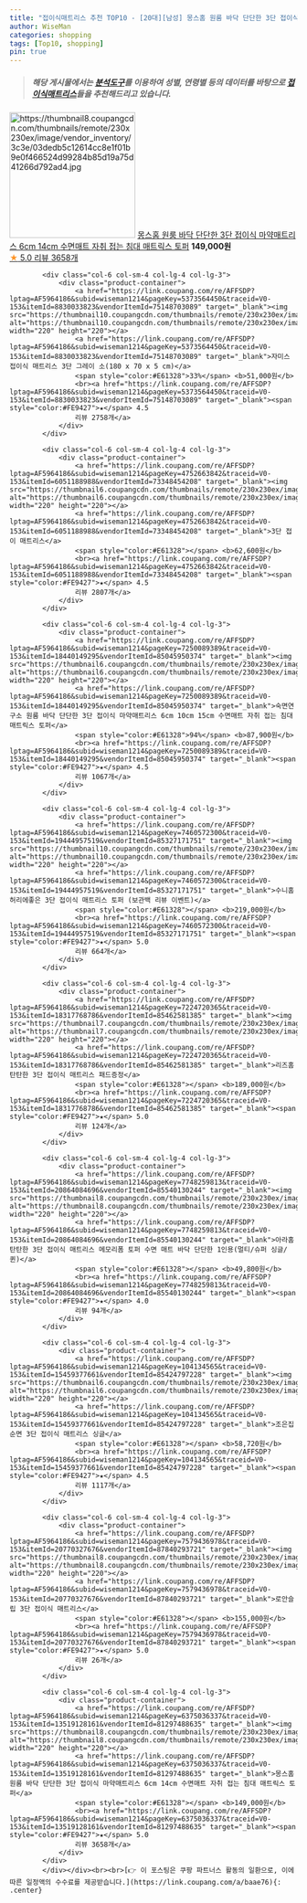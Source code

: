 ```yaml
---
title: "접이식매트리스 추천 TOP10 - [20대][남성] 몽스홈 원룸 바닥 단단한 3단 접이식 마약매트리스 6cm 14cm 수면매트 자취 접는 침대 매트릭스 토퍼"
author: WiseMan
categories: shopping
tags: [Top10, shopping]
pin: true
---
```


> ##### 해당 게시물에서는 [**분석도구**](https://itemscout.io/)를 이용하여 **성별**, **연령별** 등의 데이터를 바탕으로 [**접이식매트리스**](https://link.coupang.com/a/baae76)들을 추천해드리고 있습니다.
<div class="container"><div class="row">
            <div class="col-6 col-sm-4 col-lg-4 col-lg-3">
                <div class="product-container">
                    <a href="https://link.coupang.com/re/AFFSDP?lptag=AF5964186&subid=wiseman1214&pageKey=6375036337&traceid=V0-153&itemId=13519128161&vendorItemId=81297488635" target="_blank"><img src="https://thumbnail8.coupangcdn.com/thumbnails/remote/230x230ex/image/vendor_inventory/3c3e/03dedb5c12614cc8e1f01b9e0f466524d99284b85d19a75d41266d792ad4.jpg" alt="https://thumbnail8.coupangcdn.com/thumbnails/remote/230x230ex/image/vendor_inventory/3c3e/03dedb5c12614cc8e1f01b9e0f466524d99284b85d19a75d41266d792ad4.jpg" width="220" height="220"></a>
                    <a href="https://link.coupang.com/re/AFFSDP?lptag=AF5964186&subid=wiseman1214&pageKey=6375036337&traceid=V0-153&itemId=13519128161&vendorItemId=81297488635" target="_blank">몽스홈 원룸 바닥 단단한 3단 접이식 마약매트리스 6cm 14cm 수면매트 자취 접는 침대 매트릭스 토퍼</a>
                    <span style="color:#E61328"></span> <b>149,000원</b>
                    <br><a href="https://link.coupang.com/re/AFFSDP?lptag=AF5964186&subid=wiseman1214&pageKey=6375036337&traceid=V0-153&itemId=13519128161&vendorItemId=81297488635" target="_blank"><span style="color:#FE9427">★</span> 5.0
                    리뷰 3658개</a>
                </div>
            </div>
            
            <div class="col-6 col-sm-4 col-lg-4 col-lg-3">
                <div class="product-container">
                    <a href="https://link.coupang.com/re/AFFSDP?lptag=AF5964186&subid=wiseman1214&pageKey=5373564450&traceid=V0-153&itemId=8830033823&vendorItemId=75148703089" target="_blank"><img src="https://thumbnail10.coupangcdn.com/thumbnails/remote/230x230ex/image/rs_quotation_api/v0weajv2/2508bfa3cc144056a204ab246789472c.jpg" alt="https://thumbnail10.coupangcdn.com/thumbnails/remote/230x230ex/image/rs_quotation_api/v0weajv2/2508bfa3cc144056a204ab246789472c.jpg" width="220" height="220"></a>
                    <a href="https://link.coupang.com/re/AFFSDP?lptag=AF5964186&subid=wiseman1214&pageKey=5373564450&traceid=V0-153&itemId=8830033823&vendorItemId=75148703089" target="_blank">자미스 접이식 매트리스 3단 그레이 소(180 x 70 x 5 cm)</a>
                    <span style="color:#E61328">33%</span> <b>51,000원</b>
                    <br><a href="https://link.coupang.com/re/AFFSDP?lptag=AF5964186&subid=wiseman1214&pageKey=5373564450&traceid=V0-153&itemId=8830033823&vendorItemId=75148703089" target="_blank"><span style="color:#FE9427">★</span> 4.5
                    리뷰 2758개</a>
                </div>
            </div>
            
            <div class="col-6 col-sm-4 col-lg-4 col-lg-3">
                <div class="product-container">
                    <a href="https://link.coupang.com/re/AFFSDP?lptag=AF5964186&subid=wiseman1214&pageKey=4752663842&traceid=V0-153&itemId=6051188988&vendorItemId=73348454208" target="_blank"><img src="https://thumbnail6.coupangcdn.com/thumbnails/remote/230x230ex/image/rs_quotation_api/qievi2ga/cba135e7fd4f4a1eb01d308555e6e35a.jpg" alt="https://thumbnail6.coupangcdn.com/thumbnails/remote/230x230ex/image/rs_quotation_api/qievi2ga/cba135e7fd4f4a1eb01d308555e6e35a.jpg" width="220" height="220"></a>
                    <a href="https://link.coupang.com/re/AFFSDP?lptag=AF5964186&subid=wiseman1214&pageKey=4752663842&traceid=V0-153&itemId=6051188988&vendorItemId=73348454208" target="_blank">3단 접이 매트리스</a>
                    <span style="color:#E61328"></span> <b>62,600원</b>
                    <br><a href="https://link.coupang.com/re/AFFSDP?lptag=AF5964186&subid=wiseman1214&pageKey=4752663842&traceid=V0-153&itemId=6051188988&vendorItemId=73348454208" target="_blank"><span style="color:#FE9427">★</span> 4.5
                    리뷰 2807개</a>
                </div>
            </div>
            
            <div class="col-6 col-sm-4 col-lg-4 col-lg-3">
                <div class="product-container">
                    <a href="https://link.coupang.com/re/AFFSDP?lptag=AF5964186&subid=wiseman1214&pageKey=7250089389&traceid=V0-153&itemId=18440149295&vendorItemId=85045950374" target="_blank"><img src="https://thumbnail6.coupangcdn.com/thumbnails/remote/230x230ex/image/vendor_inventory/ec9d/87df7b0abde6b983c84c6b6402464a5a5fabccccfc963983422caafbe403.jpg" alt="https://thumbnail6.coupangcdn.com/thumbnails/remote/230x230ex/image/vendor_inventory/ec9d/87df7b0abde6b983c84c6b6402464a5a5fabccccfc963983422caafbe403.jpg" width="220" height="220"></a>
                    <a href="https://link.coupang.com/re/AFFSDP?lptag=AF5964186&subid=wiseman1214&pageKey=7250089389&traceid=V0-153&itemId=18440149295&vendorItemId=85045950374" target="_blank">숙면연구소 원룸 바닥 단단한 3단 접이식 마약매트리스 6cm 10cm 15cm 수면매트 자취 접는 침대 매트릭스 토퍼</a>
                    <span style="color:#E61328">94%</span> <b>87,900원</b>
                    <br><a href="https://link.coupang.com/re/AFFSDP?lptag=AF5964186&subid=wiseman1214&pageKey=7250089389&traceid=V0-153&itemId=18440149295&vendorItemId=85045950374" target="_blank"><span style="color:#FE9427">★</span> 4.5
                    리뷰 1067개</a>
                </div>
            </div>
            
            <div class="col-6 col-sm-4 col-lg-4 col-lg-3">
                <div class="product-container">
                    <a href="https://link.coupang.com/re/AFFSDP?lptag=AF5964186&subid=wiseman1214&pageKey=7460572300&traceid=V0-153&itemId=19444957519&vendorItemId=85327171751" target="_blank"><img src="https://thumbnail10.coupangcdn.com/thumbnails/remote/230x230ex/image/vendor_inventory/60bf/0ce3814266d6cf4b2a0cc4d8b91e9dc14aba5884dd96cf0323c09f7ec6dc.jpg" alt="https://thumbnail10.coupangcdn.com/thumbnails/remote/230x230ex/image/vendor_inventory/60bf/0ce3814266d6cf4b2a0cc4d8b91e9dc14aba5884dd96cf0323c09f7ec6dc.jpg" width="220" height="220"></a>
                    <a href="https://link.coupang.com/re/AFFSDP?lptag=AF5964186&subid=wiseman1214&pageKey=7460572300&traceid=V0-153&itemId=19444957519&vendorItemId=85327171751" target="_blank">수니홈 허리에좋은 3단 접이식 매트리스 토퍼 (보관백 리뷰 이벤트)</a>
                    <span style="color:#E61328"></span> <b>219,000원</b>
                    <br><a href="https://link.coupang.com/re/AFFSDP?lptag=AF5964186&subid=wiseman1214&pageKey=7460572300&traceid=V0-153&itemId=19444957519&vendorItemId=85327171751" target="_blank"><span style="color:#FE9427">★</span> 5.0
                    리뷰 664개</a>
                </div>
            </div>
            
            <div class="col-6 col-sm-4 col-lg-4 col-lg-3">
                <div class="product-container">
                    <a href="https://link.coupang.com/re/AFFSDP?lptag=AF5964186&subid=wiseman1214&pageKey=7224720365&traceid=V0-153&itemId=18317768786&vendorItemId=85462581385" target="_blank"><img src="https://thumbnail7.coupangcdn.com/thumbnails/remote/230x230ex/image/vendor_inventory/3816/73701c57b567407ac2af922a1a9dbd9c390844ab61535a77f83f205b0248.jpg" alt="https://thumbnail7.coupangcdn.com/thumbnails/remote/230x230ex/image/vendor_inventory/3816/73701c57b567407ac2af922a1a9dbd9c390844ab61535a77f83f205b0248.jpg" width="220" height="220"></a>
                    <a href="https://link.coupang.com/re/AFFSDP?lptag=AF5964186&subid=wiseman1214&pageKey=7224720365&traceid=V0-153&itemId=18317768786&vendorItemId=85462581385" target="_blank">리즈홈 탄탄한 3단 접이식 매트리스 패드증정</a>
                    <span style="color:#E61328"></span> <b>189,000원</b>
                    <br><a href="https://link.coupang.com/re/AFFSDP?lptag=AF5964186&subid=wiseman1214&pageKey=7224720365&traceid=V0-153&itemId=18317768786&vendorItemId=85462581385" target="_blank"><span style="color:#FE9427">★</span> 5.0
                    리뷰 124개</a>
                </div>
            </div>
            
            <div class="col-6 col-sm-4 col-lg-4 col-lg-3">
                <div class="product-container">
                    <a href="https://link.coupang.com/re/AFFSDP?lptag=AF5964186&subid=wiseman1214&pageKey=7748259813&traceid=V0-153&itemId=20864084696&vendorItemId=85540130244" target="_blank"><img src="https://thumbnail8.coupangcdn.com/thumbnails/remote/230x230ex/image/vendor_inventory/cbce/508d320786ff6e7eaee42301f31135613f6af4cac673ff2e04530a92e8d8.jpg" alt="https://thumbnail8.coupangcdn.com/thumbnails/remote/230x230ex/image/vendor_inventory/cbce/508d320786ff6e7eaee42301f31135613f6af4cac673ff2e04530a92e8d8.jpg" width="220" height="220"></a>
                    <a href="https://link.coupang.com/re/AFFSDP?lptag=AF5964186&subid=wiseman1214&pageKey=7748259813&traceid=V0-153&itemId=20864084696&vendorItemId=85540130244" target="_blank">아라홈 탄탄한 3단 접이식 매트리스 메모리폼 토퍼 수면 매트 바닥 단단한 1인용(멀티/슈퍼 싱글/퀸)</a>
                    <span style="color:#E61328"></span> <b>49,800원</b>
                    <br><a href="https://link.coupang.com/re/AFFSDP?lptag=AF5964186&subid=wiseman1214&pageKey=7748259813&traceid=V0-153&itemId=20864084696&vendorItemId=85540130244" target="_blank"><span style="color:#FE9427">★</span> 4.0
                    리뷰 94개</a>
                </div>
            </div>
            
            <div class="col-6 col-sm-4 col-lg-4 col-lg-3">
                <div class="product-container">
                    <a href="https://link.coupang.com/re/AFFSDP?lptag=AF5964186&subid=wiseman1214&pageKey=104134565&traceid=V0-153&itemId=15459377661&vendorItemId=85424797228" target="_blank"><img src="https://thumbnail6.coupangcdn.com/thumbnails/remote/230x230ex/image/vendor_inventory/e007/e417ad1d9639752329d75dda298736ee15d72aa3460a90fd19b5149e0a98.jpg" alt="https://thumbnail6.coupangcdn.com/thumbnails/remote/230x230ex/image/vendor_inventory/e007/e417ad1d9639752329d75dda298736ee15d72aa3460a90fd19b5149e0a98.jpg" width="220" height="220"></a>
                    <a href="https://link.coupang.com/re/AFFSDP?lptag=AF5964186&subid=wiseman1214&pageKey=104134565&traceid=V0-153&itemId=15459377661&vendorItemId=85424797228" target="_blank">조은집 순면 3단 접이식 매트리스 싱글</a>
                    <span style="color:#E61328"></span> <b>58,720원</b>
                    <br><a href="https://link.coupang.com/re/AFFSDP?lptag=AF5964186&subid=wiseman1214&pageKey=104134565&traceid=V0-153&itemId=15459377661&vendorItemId=85424797228" target="_blank"><span style="color:#FE9427">★</span> 4.5
                    리뷰 1117개</a>
                </div>
            </div>
            
            <div class="col-6 col-sm-4 col-lg-4 col-lg-3">
                <div class="product-container">
                    <a href="https://link.coupang.com/re/AFFSDP?lptag=AF5964186&subid=wiseman1214&pageKey=7579436978&traceid=V0-153&itemId=20770327676&vendorItemId=87840293721" target="_blank"><img src="https://thumbnail8.coupangcdn.com/thumbnails/remote/230x230ex/image/vendor_inventory/9364/852820f5ea5d29a80f7700e29167a20f81f10b4c112601d5da34b7528c0d.jpg" alt="https://thumbnail8.coupangcdn.com/thumbnails/remote/230x230ex/image/vendor_inventory/9364/852820f5ea5d29a80f7700e29167a20f81f10b4c112601d5da34b7528c0d.jpg" width="220" height="220"></a>
                    <a href="https://link.coupang.com/re/AFFSDP?lptag=AF5964186&subid=wiseman1214&pageKey=7579436978&traceid=V0-153&itemId=20770327676&vendorItemId=87840293721" target="_blank">로안슬립 3단 접이식 매트리스</a>
                    <span style="color:#E61328"></span> <b>155,000원</b>
                    <br><a href="https://link.coupang.com/re/AFFSDP?lptag=AF5964186&subid=wiseman1214&pageKey=7579436978&traceid=V0-153&itemId=20770327676&vendorItemId=87840293721" target="_blank"><span style="color:#FE9427">★</span> 5.0
                    리뷰 26개</a>
                </div>
            </div>
            
            <div class="col-6 col-sm-4 col-lg-4 col-lg-3">
                <div class="product-container">
                    <a href="https://link.coupang.com/re/AFFSDP?lptag=AF5964186&subid=wiseman1214&pageKey=6375036337&traceid=V0-153&itemId=13519128161&vendorItemId=81297488635" target="_blank"><img src="https://thumbnail8.coupangcdn.com/thumbnails/remote/230x230ex/image/vendor_inventory/3c3e/03dedb5c12614cc8e1f01b9e0f466524d99284b85d19a75d41266d792ad4.jpg" alt="https://thumbnail8.coupangcdn.com/thumbnails/remote/230x230ex/image/vendor_inventory/3c3e/03dedb5c12614cc8e1f01b9e0f466524d99284b85d19a75d41266d792ad4.jpg" width="220" height="220"></a>
                    <a href="https://link.coupang.com/re/AFFSDP?lptag=AF5964186&subid=wiseman1214&pageKey=6375036337&traceid=V0-153&itemId=13519128161&vendorItemId=81297488635" target="_blank">몽스홈 원룸 바닥 단단한 3단 접이식 마약매트리스 6cm 14cm 수면매트 자취 접는 침대 매트릭스 토퍼</a>
                    <span style="color:#E61328"></span> <b>149,000원</b>
                    <br><a href="https://link.coupang.com/re/AFFSDP?lptag=AF5964186&subid=wiseman1214&pageKey=6375036337&traceid=V0-153&itemId=13519128161&vendorItemId=81297488635" target="_blank"><span style="color:#FE9427">★</span> 5.0
                    리뷰 3658개</a>
                </div>
            </div>
            </div></div><br><br>[👉 이 포스팅은 쿠팡 파트너스 활동의 일환으로, 이에 따른 일정액의 수수료를 제공받습니다.](https://link.coupang.com/a/baae76){: .center}